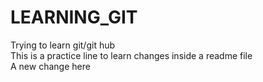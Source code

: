 # LEARNING_GIT
Trying to learn git/git hub
<br>
This is a practice line to learn changes inside a readme file 
<br>
A new change here